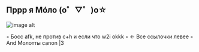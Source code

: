 ## Пррр я Мóло (o゜▽゜)o☆
![image alt](https://github.com/Molohyi4ik/Molohyi4ik/blob/3b86721f63b05185c90272221999cd33e8b8bacb/%D0%BA%D0%BE%D1%82.gif)

◦ Босс afk, не против c+h и если что w2i okkk
◦ ← Все ссылочки левее 
◦ And Молотты canon |3
